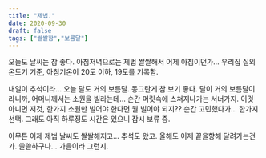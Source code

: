 ```yaml
---
title: "제법."
date: 2020-09-30
draft: false
tags: ["쌀쌀함","보름달"]
---
```

오늘도 날씨는 참 좋다. 아침저녁으로는 제법 쌀쌀해서 어제 아침이던가...
우리집 실외온도기 기준, 아침기온이 20도 이하, 19도를 기록함.

내일이 추석이라... 오늘 달도 거의 보름달. 동그란게 참 보기 좋다.
달이 거의 보름달이라니까, 어머니께서는 소원을 빌라는데...
순간 머릿속에 스쳐지나가는 서너가지. 이것 아니면 저것,
한가지 소원만 빌어야 한다면 뭘 빌어야 되지??
순간 고민했다가... 한가지 선택.
그래도 아직 하루정도 시간은 있으니 잠시 보류 중.

아무튼 이제 제법 날씨도 쌀쌀해지고... 추석도 왔고.
올해도 이제 끝을향해 달려가는건가. 쓸쓸하구나... 가을이라 그런지.
